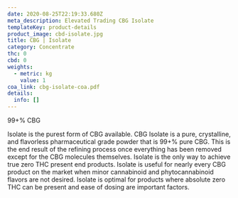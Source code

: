 ```yaml
---
date: 2020-08-25T22:19:33.680Z
meta_description: Elevated Trading CBG Isolate
templateKey: product-details
product_image: cbd-isolate.jpg
title: CBG | Isolate
category: Concentrate
thc: 0
cbd: 0
weights:
  - metric: kg
    value: 1
coa_link: cbg-isolate-coa.pdf
details:
  info: []
---
```

99+% CBG

Isolate is the purest form of CBG available. CBG Isolate is a pure, crystalline, and flavorless pharmaceutical grade powder that is 99+% pure CBG. This is the end result of the refining process once everything has been removed except for the CBG molecules themselves. Isolate is the only way to achieve true zero THC present end products. Isolate is useful for nearly every CBG product on the market when minor cannabinoid and phytocannabinoid flavors are not desired. Isolate is optimal for products where absolute zero THC can be present and ease of dosing are important factors.
